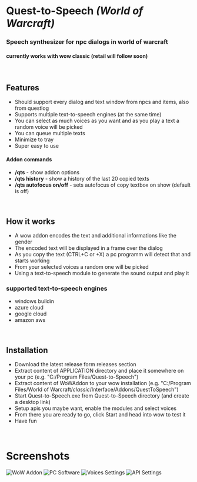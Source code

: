 # Quest-to-Speech *(World of Warcraft)*
### **Speech synthesizer for npc dialogs in world of warcraft**
#### currently works with wow classic (retail will follow soon)

&nbsp;
## **Features**
* Should support every dialog and text window from npcs and items, also from questlog
* Supports multiple text-to-speech engines (at the same time)
* You can select as much voices as you want and as you play a text a random voice will be picked
* You can queue multiple texts
* Minimize to tray
* Super easy to use

#### **Addon commands**
* **/qts** - show addon options
* **/qts history** - show a history of the last 20 copied texts
* **/qts autofocus on/off** - sets autofocus of copy textbox on show (default is off)

&nbsp;

## How it works
* A wow addon encodes the text and additional informations like the gender
* The encoded text will be displayed in a frame over the dialog
* As you copy the text (CTRL+C or +X) a pc programm will detect that and starts working
* From your selected voices a random one will be picked
* Using a text-to-speech module to generate the sound output and play it


### supported text-to-speech engines
* windows buildin
* azure cloud
* google cloud 
* amazon aws

&nbsp;
&nbsp;

## Installation
* Download the latest release form releases section
* Extract content of APPLICATION directory and place it somewhere on your pc (e.g. "C:/Program Files/Quest-to-Speech")
* Extract content of WoWAddon to your wow installation (e.g. "C:/Program Files/World of Warcraft/_classic_/Interface/Addons/QuestToSpeech")
* Start Quest-to-Speech.exe from Quest-to-Speech directory (and create a desktop link)
* Setup apis you maybe want, enable the modules and select voices
* From there you are ready to go, click Start and head into wow to test it
* Have fun

&nbsp;
&nbsp;

# **Screenshots**

![WoW Addon](https://i.imgur.com/eGRExJZ.jpg "WoW Addon")
![PC Software](https://i.imgur.com/Fewbb9w.png "PC Software")
![Voices Settings](https://i.imgur.com/Li4rAXq.png "Voices Settings")
![API Settings](https://i.imgur.com/WcqLb0I.png "API Settings")

